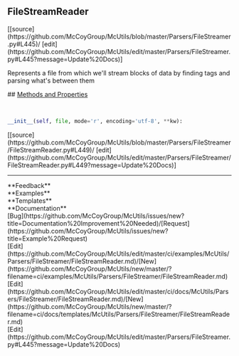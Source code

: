 ## <a id="McUtils.Parsers.FileStreamer.FileStreamReader">FileStreamReader</a> 

<div class="docs-source-link" markdown="1">
[[source](https://github.com/McCoyGroup/McUtils/blob/master/Parsers/FileStreamer.py#L445)/
[edit](https://github.com/McCoyGroup/McUtils/edit/master/Parsers/FileStreamer.py#L445?message=Update%20Docs)]
</div>

Represents a file from which we'll stream blocks of data by finding tags and parsing what's between them







<div class="collapsible-section">
 <div class="collapsible-section collapsible-section-header" markdown="1">
## <a class="collapse-link" data-toggle="collapse" href="#methods" markdown="1"> Methods and Properties</a> <a class="float-right" data-toggle="collapse" href="#methods"><i class="fa fa-chevron-down"></i></a>
 </div>
 <div class="collapsible-section collapsible-section-body collapse show" id="methods" markdown="1">
 
<a id="McUtils.Parsers.FileStreamer.FileStreamReader.__init__" class="docs-object-method">&nbsp;</a> 
```python
__init__(self, file, mode='r', encoding='utf-8', **kw): 
```
<div class="docs-source-link" markdown="1">
[[source](https://github.com/McCoyGroup/McUtils/blob/master/Parsers/FileStreamer/FileStreamReader.py#L449)/
[edit](https://github.com/McCoyGroup/McUtils/edit/master/Parsers/FileStreamer/FileStreamReader.py#L449?message=Update%20Docs)]
</div>
 </div>
</div>












---


<div markdown="1" class="text-secondary">
<div class="container">
  <div class="row">
   <div class="col" markdown="1">
**Feedback**   
</div>
   <div class="col" markdown="1">
**Examples**   
</div>
   <div class="col" markdown="1">
**Templates**   
</div>
   <div class="col" markdown="1">
**Documentation**   
</div>
   <div class="col" markdown="1">
   
</div>
   <div class="col" markdown="1">
   
</div>
   <div class="col" markdown="1">
   
</div>
</div>
  <div class="row">
   <div class="col" markdown="1">
[Bug](https://github.com/McCoyGroup/McUtils/issues/new?title=Documentation%20Improvement%20Needed)/[Request](https://github.com/McCoyGroup/McUtils/issues/new?title=Example%20Request)   
</div>
   <div class="col" markdown="1">
[Edit](https://github.com/McCoyGroup/McUtils/edit/master/ci/examples/McUtils/Parsers/FileStreamer/FileStreamReader.md)/[New](https://github.com/McCoyGroup/McUtils/new/master/?filename=ci/examples/McUtils/Parsers/FileStreamer/FileStreamReader.md)   
</div>
   <div class="col" markdown="1">
[Edit](https://github.com/McCoyGroup/McUtils/edit/master/ci/docs/McUtils/Parsers/FileStreamer/FileStreamReader.md)/[New](https://github.com/McCoyGroup/McUtils/new/master/?filename=ci/docs/templates/McUtils/Parsers/FileStreamer/FileStreamReader.md)   
</div>
   <div class="col" markdown="1">
[Edit](https://github.com/McCoyGroup/McUtils/edit/master/Parsers/FileStreamer.py#L445?message=Update%20Docs)   
</div>
   <div class="col" markdown="1">
   
</div>
   <div class="col" markdown="1">
   
</div>
   <div class="col" markdown="1">
   
</div>
</div>
</div>
</div>
